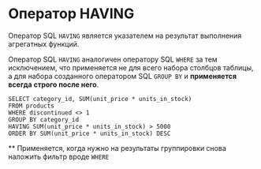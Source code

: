 # Оператор HAVING

Оператор SQL `HAVING` является указателем на результат выполнения агрегатных
функций.

Оператор SQL `HAVING` аналогичен оператору SQL `WHERE` за тем исключением,
что применяется не для всего набора столбцов таблицы, а для
набора созданного оператором SQL `GROUP BY` и **применяется всегда строго после него**.

```postgresql
SELECT category_id, SUM(unit_price * units_in_stock)
FROM products
WHERE discontinued <> 1
GROUP BY category_id
HAVING SUM(unit_price * units_in_stock) > 5000
ORDER BY SUM(unit_price * units_in_stock) DESC
```

** Применяется, когда нужно на результаты группировки снова наложить фильтр вроде `WHERE`
